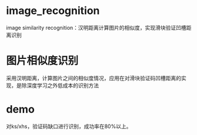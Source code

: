 # image_recognition
image similarity recognition：汉明距离计算图片的相似度，实现滑块验证凹槽距离识别
# 图片相似度识别
采用汉明距离，计算图片之间的相似度情况，应用在对滑块验证码凹槽距离的实现，是除深度学习之外低成本的识别方法
# demo 
对ks/xhs，验证码缺口进行识别，成功率在80%以上。
